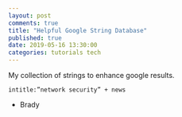 ```yaml
---
layout: post
comments: true
title: "Helpful Google String Database"
published: true
date: 2019-05-16 13:30:00
categories: tutorials tech
---
```


My collection of strings to enhance google results.

```code
intitle:”network security” + news
```

- Brady